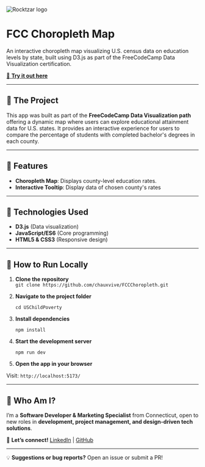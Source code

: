 ![Rocktzar logo](https://res.cloudinary.com/mpauldesigns/image/upload/c_scale,q_100,w_200/v1540421311/rocktzar_red.png)

# FCC Choropleth Map

An interactive choropleth map visualizing U.S. census data on education levels by state, built using D3.js as part of the FreeCodeCamp Data Visualization certification.

[🔗 **Try it out here**](https://chauxvive.github.io/FCCChoropleth)

---

## 🔹 The Project  

This app was built as part of the **FreeCodeCamp Data Visualization path** offering a dynamic map where users can explore educational attainment data for U.S. states. It provides an interactive experience for users to compare the percentage of students with completed bachelor's degrees in each county.


---

## 🔹 Features

- **Choropleth Map**: Displays county-level education rates.
- **Interactive Tooltip**: Display data of chosen county's rates

---

## 🔹 Technologies Used

- **D3.js** (Data visualization)  
- **JavaScript/ES6** (Core programming)  
- **HTML5 & CSS3** (Responsive design)

---
## 🔹 How to Run Locally  

1. **Clone the repository**  
   ```git clone https://github.com/chauxvive/FCCChoropleth.git```

2. **Navigate to the project folder**
   
   ```cd USChildPoverty```

4. **Install dependencies**

   ```npm install```

6. **Start the development server**
   
   ```npm run dev```

8. **Open the app in your browser**
   
Visit:
   ```http://localhost:5173/```



---

## 🔹 Who Am I?  

I’m a **Software Developer & Marketing Specialist** from Connecticut, open to new roles in **development, project management, and design-driven tech solutions**.  

📩 **Let’s connect!** [LinkedIn](https://www.linkedin.com/in/mpauldesigns/) | [GitHub](https://github.com/chauxvive)  

---

💡 **Suggestions or bug reports?** Open an issue or submit a PR! 
